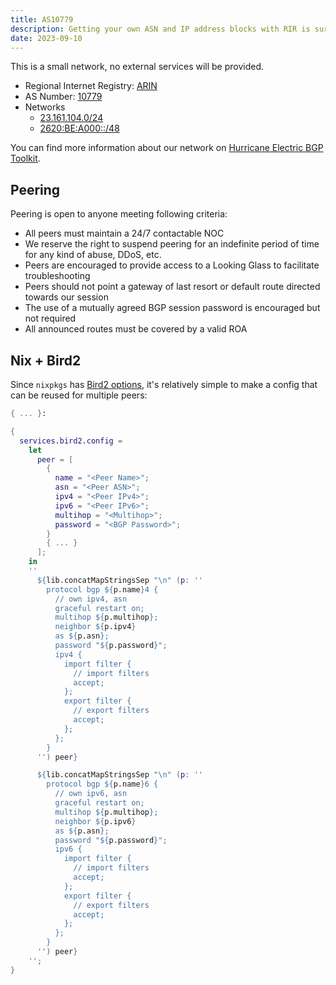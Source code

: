 ```yaml
---
title: AS10779
description: Getting your own ASN and IP address blocks with RIR is surprisingly not too difficult, I got AS10779 with ARIN without hustle.
date: 2023-09-10
---
```


This is a small network, no external services will be provided.

- Regional Internet Registry: [ARIN](https://www.arin.net)
- AS Number: [10779](https://rdap.arin.net/registry/autnum/10779)
- Networks
  - [23.161.104.0/24](https://rdap.arin.net/registry/ip/23.161.104.0)
  - [2620:BE:A000::/48](https://rdap.arin.net/registry/ip/2620:be:a000::)

You can find more information about our network on
[Hurricane Electric BGP Toolkit](https://bgp.he.net/as10779).

## Peering

Peering is open to anyone meeting following criteria:

- All peers must maintain a 24/7 contactable NOC
- We reserve the right to suspend peering for an indefinite period of time for
  any kind of abuse, DDoS, etc.
- Peers are encouraged to provide access to a Looking Glass to facilitate
  troubleshooting
- Peers should not point a gateway of last resort or default route directed
  towards our session
- The use of a mutually agreed BGP session password is encouraged but not
  required
- All announced routes must be covered by a valid ROA

## Nix + Bird2

Since `nixpkgs` has
[Bird2 options](https://search.nixos.org/options?channel=unstable&show=services.bird2.enable),
it's relatively simple to make a config that can be reused for multiple peers:

```nix
{ ... }:

{
  services.bird2.config =
    let
      peer = [
        {
          name = "<Peer Name>";
          asn = "<Peer ASN>";
          ipv4 = "<Peer IPv4>";
          ipv6 = "<Peer IPv6>";
          multihop = "<Multihop>";
          password = "<BGP Password>";
        }
        { ... }
      ];
    in
    ''
      ${lib.concatMapStringsSep "\n" (p: ''
        protocol bgp ${p.name}4 {
          // own ipv4, asn
          graceful restart on;
          multihop ${p.multihop};
          neighbor ${p.ipv4}
          as ${p.asn};
          password "${p.password}";
          ipv4 {
            import filter {
              // import filters
              accept;
            };
            export filter {
              // export filters
              accept;
            };
          };
        }
      '') peer}

      ${lib.concatMapStringsSep "\n" (p: ''
        protocol bgp ${p.name}6 {
          // own ipv6, asn
          graceful restart on;
          multihop ${p.multihop};
          neighbor ${p.ipv6}
          as ${p.asn};
          password "${p.password}";
          ipv6 {
            import filter {
              // import filters
              accept;
            };
            export filter {
              // export filters
              accept;
            };
          };
        }
      '') peer}
    '';
}
```
